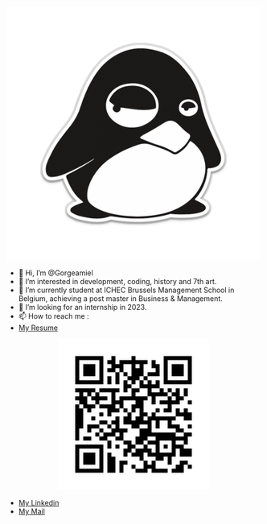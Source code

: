 <p align="center">
    <img src="/penguin.png"/>
</p>

- 👋 Hi, I’m @Gorgeamiel
- 👀 I’m interested in development, coding, history and 7th art.
- 🌱 I’m currently student at ICHEC Brussels Management School in Belgium, achieving a post master in Business & Management.
- 💞️ I’m looking for an internship in 2023.
- 📫 How to reach me :
- [My Resume](https://gorgeamiel.github.io/My_Resume/)

<p align="center">
    <img src="/my_resume_website_qr_code.png"/>
</p>

- [My Linkedin](https://www.linkedin.com/feed/)
- <a href="antoine.deselyslongchamps.pro@gmail.com">My Mail</a>


<!---
Gorgeamiel/Gorgeamiel is a ✨ special ✨ repository because its `README.md` (this file) appears on your GitHub profile.
You can click the Preview link to take a look at your changes.
--->
